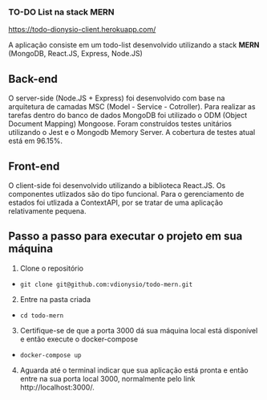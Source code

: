 ### TO-DO List na stack MERN

https://todo-dionysio-client.herokuapp.com/

A aplicação consiste em um todo-list desenvolvido utilizando a stack **MERN** (MongoDB, React.JS, Express, Node.JS)

## Back-end

O server-side (Node.JS + Express) foi desenvolvido com base na arquitetura de camadas MSC (Model - Service - Cotroller). Para realizar as tarefas dentro do banco de dados MongoDB foi utilizado o ODM (Object Document Mapping) Mongoose.
Foram construídos testes unitários utilizando o Jest e o Mongodb Memory Server. A cobertura de testes atual está em 96.15%.

## Front-end
O client-side foi desenvolvido utilizando a biblioteca React.JS. Os componentes utlizados são do tipo funcional. Para o gerenciamento de estados foi utlizada a ContextAPI, por se tratar de uma aplicação relativamente pequena. 

## Passo a passo para executar o projeto em sua máquina

1. Clone o repositório
- `git clone git@github.com:vdionysio/todo-mern.git`
2. Entre na pasta criada
- `cd todo-mern`
3. Certifique-se de que a porta 3000 dá sua máquina local está disponível e então execute o docker-compose
- `docker-compose up`
4. Aguarda até o terminal indicar que sua aplicação está pronta e então entre na sua porta local 3000, normalmente pelo link http://localhost:3000/.
